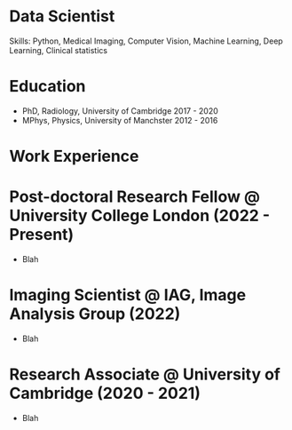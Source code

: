 # Data Scientist
Skills: Python, Medical Imaging, Computer Vision, Machine Learning, Deep Learning, Clinical statistics

# Education

- PhD, Radiology, University of Cambridge 2017 - 2020
- MPhys, Physics, University of Manchster 2012 - 2016

# Work Experience
# Post-doctoral Research Fellow @ University College London (2022 - Present)
- Blah

# Imaging Scientist @ IAG, Image Analysis Group (2022)
- Blah

# Research Associate @ University of Cambridge (2020 - 2021)
- Blah
